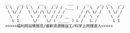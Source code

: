     __    __ __    __    __    ___     __    __ __    __
    \ \  / / \ \  /  \  / / / ,___ )  /  \  / / \ \  / /
     \ \/ /   \ \/ /\ \/ / / /       / /\ \/ /   \ \/ /
      \  /     \  /  \  / / / __    / /  \  /     \  /
       L 1      \/    \/ ( _____ ) L /   L /       L 1
    >>>>>福利网站情报员/最新资源搬运工/科学上网摆渡人<<<<<
